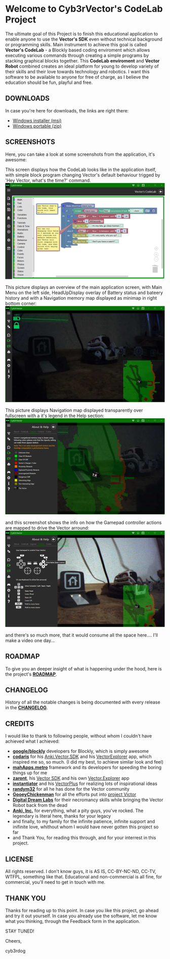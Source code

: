 # Welcome to Cyb3rVector's CodeLab Project

The ultimate goal of this Project is to finish this educational application to enable anyone to use the **Vector's SDK** even without technical background or programming skills.
Main instrument to achieve this goal is called **Vector's CodeLab** - a Blockly based coding enviroment which allows executing various commands through creating a simple programs by stacking graphical blocks together.
This **CodeLab enviroment** and **Vector Robot** combined creates an ideal platform for young to develop variety of their skills and their love towards technology and robotics.
I want this software to be available to anyone for free of charge, as I believe the education should be fun, playful and free.

## DOWNLOADS

In case you're here for downloads, the links are right there:

- [Windows installer (msi)](http://vector.phact.cz/download/Cyb3rVector-v0.9.48.msi)
- [Windows portable (zip)](http://vector.phact.cz/download/Cyb3rVector-v0.9.48.zip)


## SCREENSHOTS

Here, you can take a look at some screenshots from the application, it's awesome:

This screen displays how the CodeLab looks like in the application itself, with simple block program changing Vector's default behaviour trigged by 'Hey Vector, what's the time?' command. 
![Screenshot 01](https://github.com/cyb3rdog/Cyb3rVector/blob/gh-pages/assets/images/screen_01.png)

This picture displays an overview of the main application screen, with Main Menu on the left side, HeadUpDisplay overlay of Battery status and bateery history and with a Navigation memory map displayed as minimap in right bottom corner:
![Screenshot 02](https://github.com/cyb3rdog/Cyb3rVector/blob/gh-pages/assets/images/screen_02.png)

This picture displays Navigation map displayed transparently over fullscreen with a it's legend in the Help section:
![Screenshot 03](https://github.com/cyb3rdog/Cyb3rVector/blob/gh-pages/assets/images/screen_03.png)

and this screenshot shows the info on how the Gamepad controller actions are mapped to drive the Vector arround:
![Screenshot 04](https://github.com/cyb3rdog/Cyb3rVector/blob/gh-pages/assets/images/screen_04.png)

and there's so much more, that it would consume all the space here.... I'll make a video one day...


## ROADMAP

To give you an deeper insight of what is happening under the hood, here is the project's [**ROADMAP**](https://github.com/cyb3rdog/Cyb3rVector/blob/main/ROADMAP.md).


## CHANGELOG

History of all the notable changes is being documented with every release in the [**CHANGELOG**](https://github.com/cyb3rdog/Cyb3rVector/blob/main/CHANGELOG.md).


## CREDITS

I would like to thank to following people, without whom I couldn't have achieved what I achieved:

- [**google/blockly**](https://github.com/google/blockly) developers for Blockly, which is simply awesome
- [**codaris**](https://github.com/codaris) for his [Anki.Vector.SDK](https://github.com/codaris/Anki.Vector.SDK) and his [VectorExplorer](https://weekendrobot.com/vectorexplorer) app, which inspired me so, so much. (I did my best, to achieve similar look and feel)
- [**mahApps.metro**](https://github.com/MahApps/MahApps.Metro) framework and its developers for speeding the boring things up for me
- [**zaront**](https://github.com/zaront), his [Vector SDK](https://github.com/zaront/vector) and his own [Vector.Explorer](https://github.com/zaront/vector) app
- [**instantiator**](https://github.com/instantiator) and his [VectorPlus](https://github.com/instantiator/vector-plus) for realizing lots of inspirational ideas
- [**randym32**](https://github.com/randym32) for all he has done for the Vector community
- [**GooeyChickenman**](https://github.com/GooeyChickenman) for all the efforts put into [project Victor](https://github.com/GooeyChickenman/victor)
- [**Digital Dream Labs**](https://github.com/digital-dream-labs) for their necromancy skills while bringing the Vector Robot back from the dead
- [**Anki, Inc.**](https://github.com/anki) for everything, what a pity guys, you've rocked. The legendary is literal here, thanks for your legacy
- and finally, to my family for the infinite patience, infinite support and inifinite love, whithout whom I would have never gotten this project so far
- and Thank You, for reading this through, and for your interrest in this project.


## LICENSE

All rights reserved. I don't know guys, it is AS IS, CC-BY-NC-ND, CC-TV, WTFPL, something like that.
Educational and non-commercial is all fine, for commercial, you'll need to get in touch with me.


## THANK YOU

Thanks for reading up to this point. In case you like this project, go ahead and try it out yourself.
In case you already use the software, let me know what you thinking, through the Feedback form in the application.

STAY TUNED!

Cheers,

cyb3rdog
